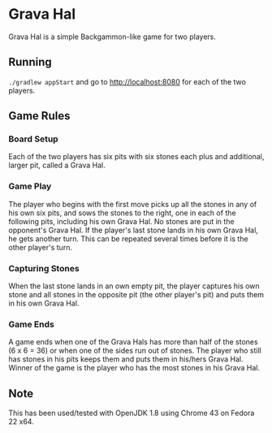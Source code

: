 # Grava Hal

Grava Hal is a simple Backgammon-like game for two players.

## Running

`./gradlew appStart` and go to [http://localhost:8080](http://localhost:8080) for each of the two players.

## Game Rules

### Board Setup

Each of the two players has six pits with six stones each plus and additional, larger pit, called a Grava Hal.

### Game Play

The player who begins with the first move picks up all the stones in any of his own six pits, and sows the stones to the right, one in each of the following pits, including his own Grava Hal. No stones are put in the opponent's Grava Hal. If the player's last stone lands in his own Grava Hal, he gets another turn. This can be repeated several times before it is the other player's turn.

### Capturing Stones

When the last stone lands in an own empty pit, the player captures his own stone and all stones in the opposite pit (the other player's pit) and puts them in his own Grava Hal.

### Game Ends

A game ends when one of the Grava Hals has more than half of the stones (6 x 6 = 36) or when one of the sides run out of stones. The player who still has stones in his pits keeps them and puts them in his/hers Grava Hal. Winner of the game is the player who has the most stones in his Grava Hal.

## Note

This has been used/tested with OpenJDK 1.8 using Chrome 43 on Fedora 22 x64.
